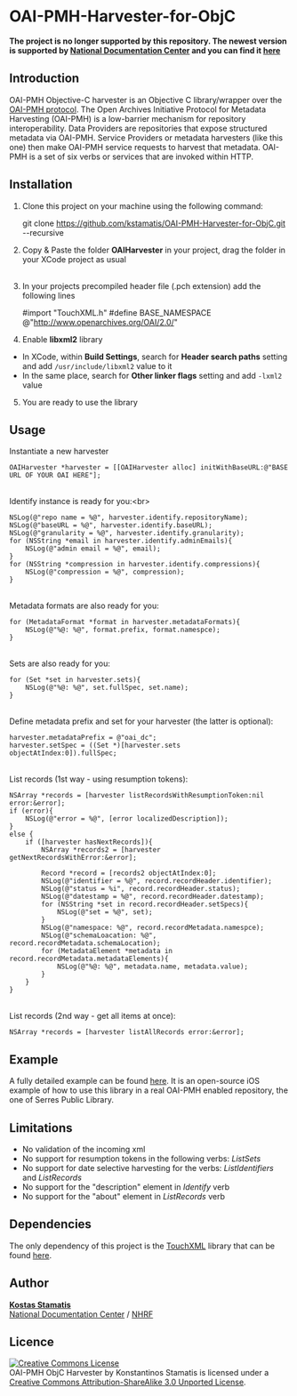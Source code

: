 OAI-PMH-Harvester-for-ObjC
==========================


<b>The project is no longer supported by this repository. The newest version is supported by <a target="_blank" href="http://www.ekt.gr/">National Documentation Center</a> and you can find it <a href="https://github.com/EKT/OAI-PMH-Harvester-for-ObjC">here</a>
</b>

Introduction
------------
OAI-PMH Objective-C harvester is an Objective C library/wrapper over the <a target="_blank" href="http://www.openarchives.org/OAI/openarchivesprotocol.html">OAI-PMH protocol</a>. 
The Open Archives Initiative Protocol for Metadata Harvesting (OAI-PMH) is a low-barrier mechanism for repository interoperability. Data Providers are repositories that expose structured metadata via OAI-PMH. Service Providers or metadata harvesters (like this one) then make OAI-PMH service requests to harvest that metadata. OAI-PMH is a set of six verbs or services that are invoked within HTTP.

Installation
------------
1) Clone this project on your machine using the following command:

	git clone https://github.com/kstamatis/OAI-PMH-Harvester-for-ObjC.git --recursive

2) Copy & Paste the folder <b>OAIHarvester</b> in your project, drag the folder in your XCode project as usual<br/><br/>
3) In your projects precompiled header file (.pch extension) add the following lines<br/>

	#import "TouchXML.h"
    #define BASE_NAMESPACE @"http://www.openarchives.org/OAI/2.0/"

4) Enable <b>libxml2</b> library<br/>
* In XCode, within <b>Build Settings</b>, search for <b>Header search paths</b> setting and add `/usr/include/libxml2` value to it
* In the same place, search for <b>Other linker flags</b> setting and add `-lxml2` value

5) You are ready to use the library

Usage
-----------
Instantiate a new harvester<br/>

	OAIHarvester *harvester = [[OAIHarvester alloc] initWithBaseURL:@"BASE URL OF YOUR OAI HERE"];

<br/>Identify instance is ready for you:<br\>

  	NSLog(@"repo name = %@", harvester.identify.repositoryName);
  	NSLog(@"baseURL = %@", harvester.identify.baseURL);
	NSLog(@"granularity = %@", harvester.identify.granularity);
	for (NSString *email in harvester.identify.adminEmails){
		NSLog(@"admin email = %@", email);
	}
	for (NSString *compression in harvester.identify.compressions){
		NSLog(@"compression = %@", compression);
	}

<br/>Metadata formats are also ready for you:

	for (MetadataFormat *format in harvester.metadataFormats){
        NSLog(@"%@: %@", format.prefix, format.namespce);
    }

<br/>Sets are also ready for you:

	for (Set *set in harvester.sets){
        NSLog(@"%@: %@", set.fullSpec, set.name);
    }

<br/>Define metadata prefix and set for your harvester (the latter is optional):

	harvester.metadataPrefix = @"oai_dc";
	harvester.setSpec = ((Set *)[harvester.sets objectAtIndex:0]).fullSpec;

<br/>List records (1st way - using resumption tokens):

	NSArray *records = [harvester listRecordsWithResumptionToken:nil error:&error];
	if (error){
        NSLog(@"error = %@", [error localizedDescription]);
    }
    else {
        if ([harvester hasNextRecords]){
            NSArray *records2 = [harvester getNextRecordsWithError:&error];
            
            Record *record = [records2 objectAtIndex:0];
            NSLog(@"identifier = %@", record.recordHeader.identifier);
            NSLog(@"status = %i", record.recordHeader.status);
            NSLog(@"datestamp = %@", record.recordHeader.datestamp);
            for (NSString *set in record.recordHeader.setSpecs){
                NSLog(@"set = %@", set);
            }
            NSLog(@"namespace: %@", record.recordMetadata.namespce);
            NSLog(@"schemaLoacation: %@", record.recordMetadata.schemaLocation);
            for (MetadataElement *metadata in record.recordMetadata.metadataElements){
                NSLog(@"%@: %@", metadata.name, metadata.value);
            }
        }
    }

<br/>List records (2nd way - get all items at once):

	NSArray *records = [harvester listAllRecords error:&error];

Example
-----------

A fully detailed example can be found <a target="blank" href="https://github.com/kstamatis/iOS-OAI-PMH-Harvester">here</a>. It is an open-source iOS example of how to use this library in a real OAI-PMH enabled repository, the one of Serres Public Library.

Limitations
-----------
- No validation of the incoming xml
- No support for resumption tokens in the following verbs: <i>ListSets</i>
- No support for date selective harvesting for the verbs: <i>ListIdentifiers</i> and <i>ListRecords</i>
- No support for the "description" element in <i>Identify</i> verb
- No support for the "about" element in <i>ListRecords</i> verb

Dependencies
------------
The only dependency of this project is the <a target="_blank" href="https://github.com/TouchCode/TouchXML">TouchXML</a> library that can be found <a target="_blank" href="https://github.com/TouchCode/TouchXML">here</a>.

Author
------------
<b><a target="_blank" href="http://about.me/kstamatis">Kostas Stamatis</a></b><br/>
<a target="_blank" href="http://www.ekt.gr/">National Documentation Center</a> / <a target="_blank" href="http://www.eie.gr/">NHRF</a>

Licence
------------
<a target="_blank" rel="license" href="http://creativecommons.org/licenses/by-sa/3.0/deed.en_US"><img alt="Creative Commons License" style="border-width:0" src="http://i.creativecommons.org/l/by-sa/3.0/88x31.png" /></a><br /><span xmlns:dct="http://purl.org/dc/terms/" property="dct:title">OAI-PMH ObjC Harvester</span> by <span xmlns:cc="http://creativecommons.org/ns#" property="cc:attributionName">Konstantinos Stamatis</span> is licensed under a <a rel="license" href="http://creativecommons.org/licenses/by-sa/3.0/deed.en_US">Creative Commons Attribution-ShareAlike 3.0 Unported License</a>.